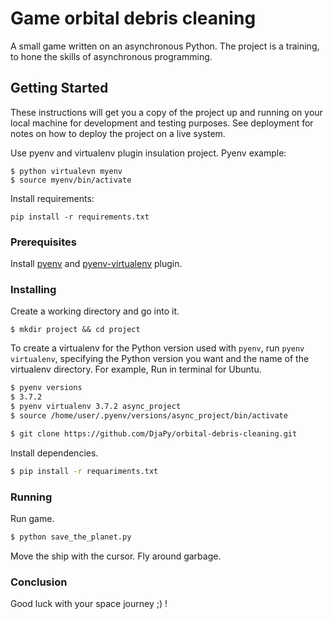 
# Game orbital debris cleaning

A small game written on an asynchronous Python. The project is a training, to hone the skills of asynchronous programming.

## Getting Started

These instructions will get you a copy of the project up and running on your local machine for development and testing purposes. See deployment for notes on how to deploy the project on a live system.

Use pyenv and virtualenv plugin insulation project. Pyenv example:
```
$ python virtualevn myenv
$ source myenv/bin/activate
```

Install requirements:

```
pip install -r requirements.txt
```


### Prerequisites

Install [pyenv](https://github.com/pyenv/pyenv) and [pyenv-virtualenv](https://github.com/pyenv/pyenv-virtualenv) plugin.

### Installing

Сreate a working directory and go into it.

```
$ mkdir project && cd project
```

To create a virtualenv for the Python version used with `pyenv`, run `pyenv virtualenv`, specifying the Python version you want and the name of the virtualenv directory. For example,
Run in terminal for Ubuntu.
```bash
$ pyenv versions
$ 3.7.2
$ pyenv virtualenv 3.7.2 async_project
$ source /home/user/.pyenv/versions/async_project/bin/activate
```
```bash
$ git clone https://github.com/DjaPy/orbital-debris-cleaning.git
```

Install dependencies.

```bash
$ pip install -r requariments.txt

```

### Running

Run game.

```bash
$ python save_the_planet.py
```

Move the ship with the cursor. Fly around garbage. 

### Conclusion

Good luck with your space journey ;) !

